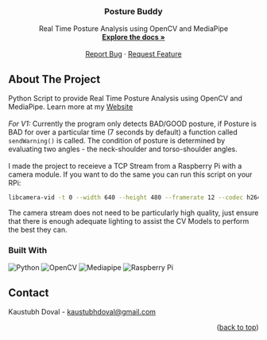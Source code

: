 <a id="readme-top"></a>

<!-- PROJECT LOGO -->
<br />
<div align="center">
<h3 align="center">Posture Buddy</h3>

  <p align="center">
    Real Time Posture Analysis using OpenCV and MediaPipe
    <br />
    <a href="https://github.com/kaustubhdoval/posture-buddy"><strong>Explore the docs »</strong></a>
    <br />
    <br />
    <a href="https://github.com/kaustubhdoval/posture-buddy/issues">Report Bug</a>
    &middot;
    <a href="https://github.com/kaustubhdoval/posture-buddy/issues">Request Feature</a>
  </p>
</div>

<!-- ABOUT THE PROJECT -->
## About The Project
Python Script to provide Real Time Posture Analysis using OpenCV and MediaPipe. Learn more at my [Website](https://kdoval.com/projects/posture-buddy)
<br/> <br/>
<em> For V1: </em> Currently the program only detects BAD/GOOD posture, if Posture is BAD for over a particular time (7 seconds by default) a function called ```sendWarning()``` is called. The condition of posture is determined by evaluating two angles - the neck-shoulder and torso-shoulder angles. 
<br/> <br/>
I made the project to receieve a TCP Stream from a Raspberry Pi with a camera module. If you want to do the same you can run this script on your RPi: 
```sh
libcamera-vid -t 0 --width 640 --height 480 --framerate 12 --codec h264 -o - | ffmpeg -i - -c:v copy -f mpegts -listen_timeout 10000 tcp://<RASPBERRY_IP>:5000?listen
```
The camera stream does not need to be particularly high quality, just ensure that there is enough adequate lighting to assist the CV Models to perform the best they can. 

### Built With
![Python](https://img.shields.io/badge/python-3670A0?style=for-the-badge&logo=python&logoColor=ffdd54)
![OpenCV](https://img.shields.io/badge/opencv-%23white.svg?style=for-the-badge&logo=opencv&logoColor=white)
![Mediapipe](https://img.shields.io/badge/mediapipe-0097A7.svg?style=for-the-badge&logo=mediapipe&logoColor=white)
![Raspberry Pi](https://img.shields.io/badge/-Raspberry_Pi-C51A4A?style=for-the-badge&logo=Raspberry-Pi)





<!-- CONTACT -->
## Contact

Kaustubh Doval - kaustubhdoval@gmail.com

<p align="right">(<a href="#readme-top">back to top</a>)</p>


[Svelte-url]: https://svelte.dev/
[Laravel.com]: https://img.shields.io/badge/Laravel-FF2D20?style=for-the-badge&logo=laravel&logoColor=white
[Laravel-url]: https://laravel.com
[Bootstrap.com]: https://img.shields.io/badge/Bootstrap-563D7C?style=for-the-badge&logo=bootstrap&logoColor=white
[Bootstrap-url]: https://getbootstrap.com
[JQuery.com]: https://img.shields.io/badge/jQuery-0769AD?style=for-the-badge&logo=jquery&logoColor=white
[JQuery-url]: https://jquery.com 
